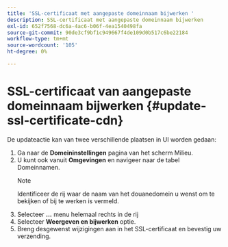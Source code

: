 ```yaml
---
title: 'SSL-certificaat met aangepaste domeinnaam bijwerken '
description: SSL-certificaat met aangepaste domeinnaam bijwerken
exl-id: 652f7568-dc6a-4ac6-b06f-4ea1540498fa
source-git-commit: 90de3cf9bf1c949667f4de109d0b517c6be22184
workflow-type: tm+mt
source-wordcount: '105'
ht-degree: 0%

---
```


# SSL-certificaat van aangepaste domeinnaam bijwerken {#update-ssl-certificate-cdn}

De updateactie kan van twee verschillende plaatsen in UI worden gedaan:

1. Ga naar de **Domeininstellingen** pagina van het scherm Milieu.
1. U kunt ook vanuit **Omgevingen** en navigeer naar de tabel Domeinnamen.
   >[!NOTE]
   >Identificeer de rij waar de naam van het douanedomein u wenst om te bekijken of bij te werken is vermeld.
1. Selecteer **...** menu helemaal rechts in de rij
1. Selecteer **Weergeven en bijwerken** optie.
1. Breng desgewenst wijzigingen aan in het SSL-certificaat en bevestig uw verzending.
